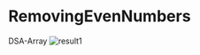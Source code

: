 
# RemovingEvenNumbers
DSA-Array
![result1](https://github.com/akothouma/RemovingEvenNumbers/assets/47316124/148e217a-ddc6-402f-a94a-69b3cdd20954)
